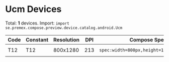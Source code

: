 # Ucm Devices

Total: **1** devices. Import: `import se.premex.compose.preview.device.catalog.android.Ucm`

| Code | Constant | Resolution | DPI | Compose Spec | Preview Usage |
|------|----------|------------|-----|-------------|---------------|
| T12 | T12 | 800x1280 | 213 | `spec:width=800px,height=1280px,dpi=213` | `@Preview(device = Ucm.T12)` |

<!-- Generated automatically. Do not edit manually. -->
